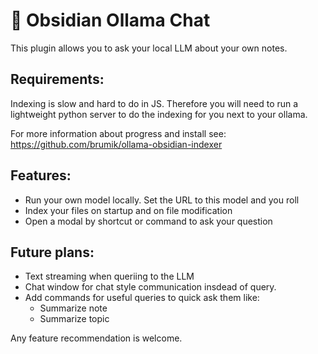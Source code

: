 # 🦙 Obsidian Ollama Chat

This plugin allows you to ask your local LLM about your own notes.

## Requirements:

Indexing is slow and hard to do in JS. Therefore you will need to run a lightweight
python server to do the indexing for you next to your ollama.

For more information about progress and install see: https://github.com/brumik/ollama-obsidian-indexer

## Features:

- Run your own model locally. Set the URL to this model and you roll
- Index your files on startup and on file modification
- Open a modal by shortcut or command to ask your question

## Future plans:

- Text streaming when queriing to the LLM
- Chat window for chat style communication insdead of query.
- Add commands for useful queries to quick ask them like:
	- Summarize note
	- Summarize topic

Any feature recommendation is welcome. 
